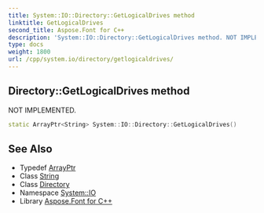 ```yaml
---
title: System::IO::Directory::GetLogicalDrives method
linktitle: GetLogicalDrives
second_title: Aspose.Font for C++
description: 'System::IO::Directory::GetLogicalDrives method. NOT IMPLEMENTED in C++.'
type: docs
weight: 1800
url: /cpp/system.io/directory/getlogicaldrives/
---
```

## Directory::GetLogicalDrives method


NOT IMPLEMENTED.

```cpp
static ArrayPtr<String> System::IO::Directory::GetLogicalDrives()
```


## See Also

* Typedef [ArrayPtr](../../../system/arrayptr/)
* Class [String](../../../system/string/)
* Class [Directory](../)
* Namespace [System::IO](../../)
* Library [Aspose.Font for C++](../../../)
